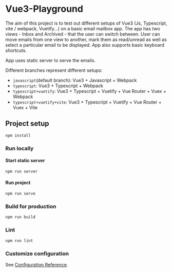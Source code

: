 # Vue3-Playground

The aim of this project is to test out different setups of Vue3 (Js, Typescript, vite / webpack, Vuetify...) on
a basic email mailbox app. The app has two views - Inbox and Archived - that the user can switch between. User can move 
emails from one view to another, mark them as read/unread as well as select a particular email to be displayed. App
also supports basic keyboard shortcuts.

App uses static server to serve the emails.

Different branches represent different setups:

- `javascript`(default branch):  Vue3 + Javascript + Webpack
- `typescript`: Vue3 + Typescript + Webpack
- `typescript+vuetify`: Vue3 + Typescript + Vuetify + Vue Router + Vuex + Webpack
- `typescript+vuetify+vite`: Vue3 + Typescript + Vuetify + Vue Router + Vuex + Vite

## Project setup
```
npm install
```

### Run locally

#### Start static server
```
npm run server
```

#### Run project
```
npm run serve
```

### Build for production
```
npm run build
```

### Lint
```
npm run lint
```

### Customize configuration
See [Configuration Reference](https://cli.vuejs.org/config/).

